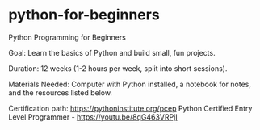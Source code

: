 # python-for-beginners

Python Programming for Beginners

Goal: Learn the basics of Python and build small, fun projects.

Duration: 12 weeks (1-2 hours per week, split into short sessions).

Materials Needed: Computer with Python installed, a notebook for notes, and the resources listed below.

Certification path:
https://pythoninstitute.org/pcep 
Python Certified Entry Level Programmer - https://youtu.be/8qG463VRPjI
